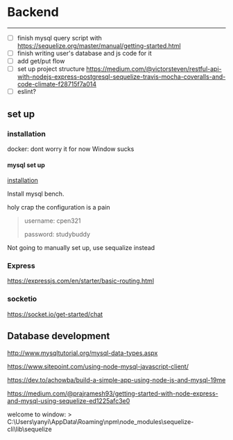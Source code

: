 # Backend

----
- [ ] finish mysql query script with https://sequelize.org/master/manual/getting-started.html
- [ ] finish writing user's database and js code for it
- [ ] add get/put flow 
- [ ] set up project structure https://medium.com/@victorsteven/restful-api-with-nodejs-express-postgresql-sequelize-travis-mocha-coveralls-and-code-climate-f28715f7a014
- [ ] eslint?

## set up

### installation

docker: dont worry it for now
Window sucks


#### mysql set up

[installation](https://dev.mysql.com/downloads/installer/)

Install mysql bench. 

holy crap the configuration is a pain

> username: cpen321
> 
> password: studybuddy

Not going to manually set up, use sequalize instead


### Express

https://expressjs.com/en/starter/basic-routing.html


### socketio

https://socket.io/get-started/chat


## Database development 

http://www.mysqltutorial.org/mysql-data-types.aspx

https://www.sitepoint.com/using-node-mysql-javascript-client/

https://dev.to/achowba/build-a-simple-app-using-node-js-and-mysql-19me

https://medium.com/@prajramesh93/getting-started-with-node-express-and-mysql-using-sequelize-ed1225afc3e0

welcome to window: > C:\Users\yanyi\AppData\Roaming\npm\node_modules\sequelize-cli\lib\sequelize
